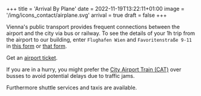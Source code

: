 +++
title = 'Arrival By Plane'
date = 2022-11-19T13:22:11+01:00
image = '/img/icons_contact/airplane.svg'
arrival = true
draft = false 
+++


Vienna's public transport provides frequent connections between the airport and the city via bus or railway.
To see the details of your 1h trip from the airport to our building, enter `Flughafen Wien` and `Favoritenstraße 9-11` in [this form](https://www.wienerlinien.at/web/wl-en/journey) or [that form](https://anachb.vor.at/).

Get an [airport ticket](https://www.wienerlinien.at/web/wl-en/airport-transfer).

If you are in a hurry, you might prefer the [City Airport Train (CAT)](https://www.wienerlinien.at/web/wl-en/information) over busses to avoid potential delays due to traffic jams.

Furthermore shuttle services and taxis are available.